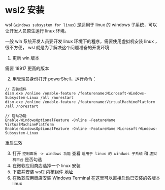 # wsl2 安装

wsl (`windows subsystem for linux`) 是适用于 linux 的 windows 子系统，可以让开发人员原生运行 linux 环境。

一般 win 系统开发人员要开发 linux 环境下的程序，需要使用虚拟机安装 linux ，很不方便， wsl 就是为了解决这个问题准备的开发环境

1. 更新 win 版本

需要 18917 更高的版本

2. 用管理员身份打开 powerShell，运行命令：

```
// 安装组件
dism.exe /online /enable-feature /featurename:Microsoft-Windows-Subsystem-Linux /all /norestart
dism.exe /online /enable-feature /featurename:VirtualMachinePlatform /all /norestart

// 启动功能
Enable-WindowsOptionalFeature -Online -FeatureName VirtualMachinePlatform
Enable-WindowsOptionalFeature -Online -FeatureName Microsoft-Windows-Subsystem-Linux
```

重启生效

3. 打开 `控制面板 -> windows 功能` 查看 `适用于 linux 的 windwos 子系统` 和 `虚拟机平台` 是否勾选
4. 在微软应用商店选择一个 linux 安装
5. 下载并安装 wsl2 内核组件 [地址](https://aka.ms/wsl2kernel)
6. 在微软应用商店安装 Windows Terminal 在这里可以直接启动已安装的各版本 linux
